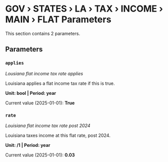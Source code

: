 # GOV › STATES › LA › TAX › INCOME › MAIN › FLAT Parameters

This section contains 2 parameters.

## Parameters

### `applies`
*Lousiana flat income tax rate applies*

Louisiana applies a flat income tax rate if this is true.

**Unit: bool | Period: year**

Current value (2025-01-01): **True**


### `rate`
*Louisiana flat income tax rate post 2024*

Louisiana taxes income at this flat rate, post 2024.

**Unit: /1 | Period: year**

Current value (2025-01-01): **0.03**

